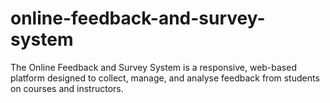 # online-feedback-and-survey-system
The Online Feedback and Survey System is a responsive, web-based platform designed to collect, manage, and analyse feedback from students on courses and instructors.
